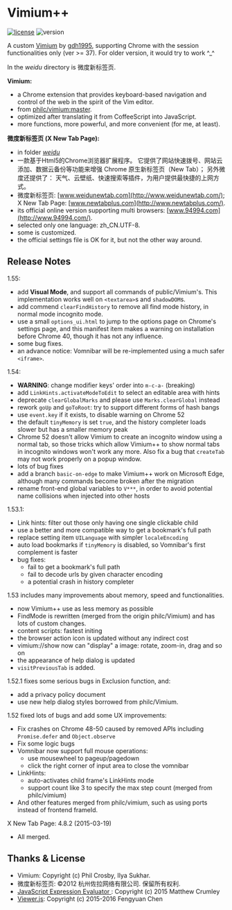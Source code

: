Vimium++
========
[![license](https://img.shields.io/badge/license-MIT-blue.svg)](MIT-LICENSE.txt)
![version](https://img.shields.io/badge/release-1.55-orange.svg)

A custom [Vimium](https://github.com/philc/vimium)
  by [gdh1995](https://github.com/gdh1995),
  supporting Chrome with the session functionalities only (ver >= 37).
  For older version, it would try to work ^_^

In the *weidu* directory is 微度新标签页.

__Vimium:__

* a Chrome extension that provides keyboard-based navigation and control
    of the web in the spirit of the Vim editor.
* from [philc/vimium:master](https://github.com/philc/vimium).
* optimized after translating it from CoffeeScript into JavaScript.
* more functions, more powerful, and more convenient (for me, at least).

__微度新标签页 (X New Tab Page):__

* in folder [*weidu*](https://github.com/gdh1995/vimium-plus/tree/master/weidu)
* 一款基于Html5的Chrome浏览器扩展程序。
  它提供了网站快速拨号、网站云添加、数据云备份等功能来增强 Chrome
    原生新标签页（New Tab）；
  另外微度还提供了：
    天气、云壁纸、快速搜索等插件，为用户提供最快捷的上网方式。
* 微度新标签页: [www.weidunewtab.com](http://www.weidunewtab.com/);
    X New Tab Page: [www.newtabplus.com](http://www.newtabplus.com/).
* its official online version supporting multi browsers:
    [www.94994.com](http://www.94994.com/).
* selected only one language: zh_CN.UTF-8.
* some is customized.
* the official settings file is OK for it, but not the other way around.

Release Notes
-------------

1.55:
* add **Visual Mode**, and support all commands of public/Vimium's.
  This implementation works well on `<textarea>`s and `shadowDOM`s.
* add commend `clearFindHistory` to remove all find mode history,
    in normal mode incognito mode.
* use a small `options_ui.html` to jump to the options page on Chrome's settings page,
  and this manifest item makes a warning on installation before Chrome 40,
    though it has not any influence.
* some bug fixes.
* an advance notice: Vomnibar will be re-implemented using a much safer `<iframe>`.

1.54:
* **WARNING**: change modifier keys' order into `m-c-a-` (breaking)
* add `LinkHints.activateModeToEdit` to select an editable area with hints
* deprecate `clearGlobalMarks` and please use `Marks.clearGlobal` instead
* rework `goUp` and `goToRoot`: try to support different forms of hash bangs
* use `event.key` if it exists, to disable warning on Chrome 52
* the default `tinyMemory` is set `true`,
  and the history completer loads slower but has a smaller memory peak
* Chrome 52 doesn't allow Vimium to create an incognito window
    using a normal tab,
  so those tricks which allow Vimium++ to show normal tabs in incognito windows
    won't work any more.
  Also fix a bug that `createTab` may not work properly on a popup window.
* lots of bug fixes
* add a branch `basic-on-edge` to make Vimium++ work on Microsoft Edge,
    although many commands become broken after the migration
* rename front-end global variables to `V***`,
  in order to avoid potential name collisions when injected into other hosts

1.53.1:

* Link hints: filter out those only having one single clickable child
* use a better and more compatible way to get a bookmark's full path
* replace setting item `UILanguage` with simpler `localeEncoding`
* auto load bookmarks if `tinyMemory` is disabled, so Vomnibar's first complement is faster
* bug fixes:
  * fail to get a bookmark's full path
  * fail to decode urls by given character encoding
  * a potential crash in history completer

1.53 includes many improvements about memory, speed and functionalities.

* now Vimium++ use as less memory as possible
* FindMode is rewritten (merged from the origin philc/Vimium) and has lots of custom changes.
* content scripts: fastest initing
* the browser action icon is updated without any indirect cost
* vimium://show now can "display" a image: rotate, zoom-in, drag and so on
* the appearance of help dialog is updated
* `visitPreviousTab` is added.

1.52.1 fixes some serious bugs in Exclusion function, and:

* add a privacy policy document
* use new help dialog styles borrowed from philc/Vimium.

1.52 fixed lots of bugs and add some UX improvements:

* Fix crashes on Chrome 48-50 caused by removed APIs including `Promise.defer` and `Object.observe`
* Fix some logic bugs
* Vomnibar now support full mouse operations:
  * use mousewheel to pageup/pagedown
  * click the right corner of input area to close the vomnibar
* LinkHints:
  * auto-activates child frame's LinkHints mode
  * support count like 3 to specify the max step count (merged from philc/vimium)
* And other features merged from philc/vimium, such as using ports instead of frontend frameId.

X New Tab Page: 4.8.2 (2015-03-19)

* All merged.

Thanks & License
-------
* Vimium: Copyright (c) Phil Crosby, Ilya Sukhar.
* 微度新标签页: ©2012 杭州佐拉网络有限公司. 保留所有权利.
* [JavaScript Expression Evaluator
    ](https://github.com/silentmatt/js-expression-eval):
    Copyright (c) 2015 Matthew Crumley
* [Viewer.js](https://github.com/fengyuanchen/viewerjs):
    Copyright (c) 2015-2016 Fengyuan Chen
